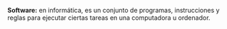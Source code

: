 **Software:** en informática, es un conjunto de programas, instrucciones y reglas para ejecutar ciertas tareas en una computadora u ordenador.
